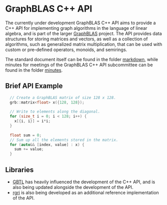 # GraphBLAS C++ API

The currently under development GraphBLAS C++ API aims to provide a C++ API for implementing graph algorithms in the language of linear algebra, and is part of the larger [GraphBLAS](https://graphblas.github.io/) project.  The API provides data structures for storing matrices and vectors, as well as a collection of algorithms, such as generalized matrix multiplication, that can be used with custom or pre-defined operators, monoids, and semirings.

The standard document itself can be found in the folder [markdown](https://github.com/GraphBLAS/graphblas-api-cpp/tree/master/markdown),
while minutes for meetings of the GraphBLAS C++ API subcommittee can be found in the folder [minutes](https://github.com/GraphBLAS/graphblas-api-cpp/tree/master/minutes).

## Brief API Example
```C++
  // Create a GraphBLAS matrix of size 128 x 128.
  grb::matrix<float> x({128, 128});
  
  // Write to elements along the diagonal.
  for (size_t i = 0; i < 128; i++) {
    x[{i, i}] = i*i;
  }
  
  float sum = 0;
  // Sum up all the elements stored in the matrix.
  for (auto&& [index, value] : x) {
    sum += value;
  }
```


## Libraries

* [GBTL](https://github.com/cmu-sei/gbtl) has heavily influenced the development of the C++ API, and is also being updated alongside the development of the API.
* [rgri](https://github.com/BenBrock/rgri) is also being developed as an additional reference implementation of the API.

